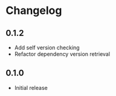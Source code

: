 # Changelog

## 0.1.2

* Add self version checking
* Refactor dependency version retrieval

## 0.1.0

* Initial release